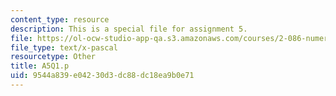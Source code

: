 ```yaml
---
content_type: resource
description: This is a special file for assignment 5.
file: https://ol-ocw-studio-app-qa.s3.amazonaws.com/courses/2-086-numerical-computation-for-mechanical-engineers-spring-2013/9544a839e04230d3dc88dc18ea9b0e71_A5Q1.p
file_type: text/x-pascal
resourcetype: Other
title: A5Q1.p
uid: 9544a839-e042-30d3-dc88-dc18ea9b0e71
---
```

